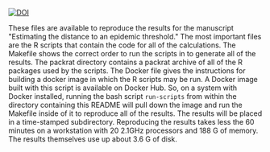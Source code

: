 [![DOI](https://zenodo.org/badge/114819216.svg)](https://zenodo.org/badge/latestdoi/114819216)

These files are available to reproduce the results for the manuscript
"Estimating the distance to an epidemic threshold." The most important
files are the R scripts that contain the code for all of the
calculations. The Makefile shows the correct order to run the scripts
in to generate all of the results. The packrat directory contains a
packrat archive of all of the R packages used by the scripts. The
Docker file gives the instructions for building a docker image in
which the R scripts may be run. A Docker image built with this script
is available on Docker Hub. So, on a system with Docker installed,
running the bash script ``run-scripts`` from within the directory
containing this README will pull down the image and run the Makefile
inside of it to reproduce all of the results. The results will be
placed in a time-stamped subdirectory. Reproducing the results takes
less the 60 minutes on a workstation with 20 2.1GHz processors and 188 G
of memory. The results themselves use up about 3.6 G of disk.

